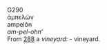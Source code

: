 <body>
  <p>G290<br>  ἀμπελών  <br> ampelōn  <br><i>am-pel-ohn‘ </i><br>From <a href="g0288.htm">288</a>  a <i>vineyard:</i> - vineyard.<br></p>
 </body>
